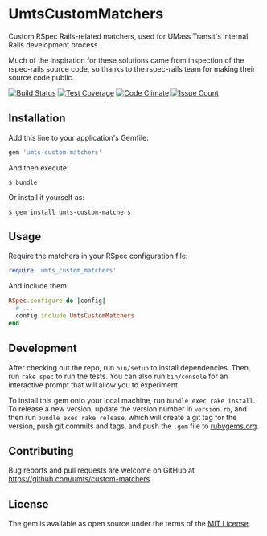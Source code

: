 UmtsCustomMatchers
==================

Custom RSpec Rails-related matchers, used for UMass Transit's internal Rails
development process.

Much of the inspiration for these solutions came from inspection of the
rspec-rails source code, so thanks to the rspec-rails team for making their
source code public.

[![Build Status][travis-badge]][travis-link]
[![Test Coverage][cc-coverage-badge]][cc-coverage-link]
[![Code Climate][cc-badge]][cc-link]
[![Issue Count][cc-issue-badge]][cc-issue-link]

Installation
------------

Add this line to your application's Gemfile:

```ruby
gem 'umts-custom-matchers'
```

And then execute:

```
$ bundle
```

Or install it yourself as:

```
$ gem install umts-custom-matchers
```

Usage
-----

Require the matchers in your RSpec configuration file:

```ruby
require 'umts_custom_matchers'
```

And include them:

```ruby
RSpec.configure do |config|
  # ...
  config.include UmtsCustomMatchers
end
```

Development
-----------

After checking out the repo, run `bin/setup` to install dependencies. Then, run
`rake spec` to run the tests. You can also run `bin/console` for an interactive
prompt that will allow you to experiment.

To install this gem onto your local machine, run `bundle exec rake install`. To
release a new version, update the version number in `version.rb`, and then run
`bundle exec rake release`, which will create a git tag for the version, push
git commits and tags, and push the `.gem` file to [rubygems.org][rg].

Contributing
------------

Bug reports and pull requests are welcome on GitHub at
https://github.com/umts/custom-matchers.


License
-------

The gem is available as open source under the terms of the [MIT License][lic].

[travis-badge]: https://travis-ci.org/umts/custom-matchers.svg?branch=master
[travis-link]: https://travis-ci.org/umts/custom-matchers
[cc-coverage-badge]: https://codeclimate.com/github/umts/custom-matchers/badges/coverage.svg
[cc-coverage-link]: https://codeclimate.com/github/umts/custom-matchers/coverage
[cc-badge]: https://codeclimate.com/github/umts/custom-matchers/badges/gpa.svg
[cc-link]: https://codeclimate.com/github/umts/custom-matchers
[cc-issue-badge]: https://codeclimate.com/github/umts/custom-matchers/badges/issue_count.svg
[cc-issue-link]: https://codeclimate.com/github/umts/custom-matchers

[rg]: https://rubygems.org
[lic]: http://opensource.org/licenses/MIT
